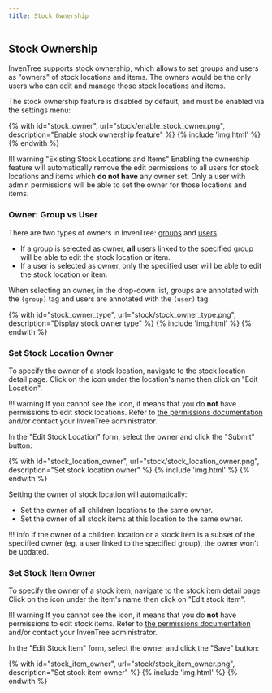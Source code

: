 ```yaml
---
title: Stock Ownership
---
```


## Stock Ownership

InvenTree supports stock ownership, which allows to set groups and users as "owners" of stock locations and items. The owners would be the only users who can edit and manage those stock locations and items.

The stock ownership feature is disabled by default, and must be enabled via the settings menu:

{% with id="stock_owner", url="stock/enable_stock_owner.png", description="Enable stock ownership feature" %}
{% include 'img.html' %}
{% endwith %}

!!! warning "Existing Stock Locations and Items"
	Enabling the ownership feature will automatically remove the edit permissions to all users for stock locations and items which **do not have** any owner set. Only a user with admin permissions will be able to set the owner for those locations and items.

### Owner: Group vs User

There are two types of owners in InvenTree: [groups](../../admin/permissions/#group) and [users](../../admin/permissions/#user).

* If a group is selected as owner, **all** users linked to the specified group will be able to edit the stock location or item.
* If a user is selected as owner, only the specified user will be able to edit the stock location or item.

When selecting an owner, in the drop-down list, groups are annotated with the `(group)` tag and users are annotated with the `(user)` tag:

{% with id="stock_owner_type", url="stock/stock_owner_type.png", description="Display stock owner type" %}
{% include 'img.html' %}
{% endwith %}

### Set Stock Location Owner

To specify the owner of a stock location, navigate to the stock location detail page. Click on the <span class='fas fa-sitemap'></span> icon under the location's name then click on "Edit Location".

!!! warning
	If you cannot see the <span class='fas fa-sitemap'></span> icon, it means that you do **not** have permissions to edit stock locations. Refer to [the permissions documentation](../../admin/permissions/#roles) and/or contact your InvenTree administrator.

In the "Edit Stock Location" form, select the owner and click the "Submit" button:

{% with id="stock_location_owner", url="stock/stock_location_owner.png", description="Set stock location owner" %}
{% include 'img.html' %}
{% endwith %}

Setting the owner of stock location will automatically:

* Set the owner of all children locations to the same owner.
* Set the owner of all stock items at this location to the same owner.

!!! info
	If the owner of a children location or a stock item is a subset of the specified owner (eg. a user linked to the specified group), the owner won't be updated.

### Set Stock Item Owner

To specify the owner of a stock item, navigate to the stock item detail page. Click on the <span class='fas fa-tools'></span> icon under the item's name then click on "Edit stock item".

!!! warning
	If you cannot see the <span class='fas fa-tools'></span> icon, it means that you do **not** have permissions to edit stock items. Refer to [the permissions documentation](../../admin/permissions/#roles) and/or contact your InvenTree administrator.

In the "Edit Stock Item" form, select the owner and click the "Save" button:

{% with id="stock_item_owner", url="stock/stock_item_owner.png", description="Set stock item owner" %}
{% include 'img.html' %}
{% endwith %}